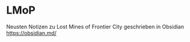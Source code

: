 # LMoP

Neusten Notizen zu Lost Mines of Frontier City
geschrieben in Obsidian https://obsidian.md/
